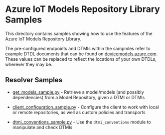 # Azure IoT Models Repository Library Samples

This directory contains samples showing how to use the features of the Azure IoT Models Repository Library.

The pre-configured endpoints and DTMIs within the sampmles refer to example DTDL documents that can be found on [devicemodels.azure.com](https://devicemodels.azure.com/). These values can be replaced to reflect the locations of your own DTDLs, wherever they may be.

## Resolver Samples
* [get_models_sample.py](get_models_sample.py) - Retrieve a model/models (and possibly dependencies) from a Model Repository, given a DTMI or DTMIs

* [client_configuration_sample.py](client_configuration_sample.py) - Configure the client to work with local or remote repositories, as well as custom policies and transports

* [dtmi_conventions_sample.py](dtmi_conventions_sample.py) - Use the `dtmi_conventions` module to manipulate and check DTMIs